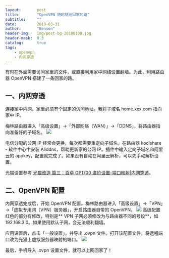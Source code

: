 ```yaml
---
layout:       post
title:        "OpenVPN 随时随地回家的路"
subtitle:     ""
date:         2019-03-31
author:       "Benson"
header-img:   img/post-bg-20180108.jpg
header-mask:  0.3
catalog:      true
tags:
    - openvpn
    - 内网穿透
---
```

有时在外面需要访问家里的文件，或直接利用家中网络设置翻墙。为此，利用路由器 OpenVPN 搭建了一条回家的路。

## 一、内网穿透
连接家中内网，家里必须有个固定的访问地址。我将子域名 home.xxx.com 指向家中 IP。

梅林路由器进入「高级设置」→「外部网络（WAN）」→「DDNS」，将路由器指向准备好的子域名。
![](http://tc.seoipo.com/20190331203233.png)

电信分配的公网 IP 经常会更换，每次都需要重定向子域名。在路由器 koolshare - 软件中心中安装 Aliddns，帮助更新家的公网 IP。插件中输入定向子域名和阿里云的 appkey，配置就完成了。如果没有自动在阿里云解析，可以先手动解析设置。

光猫设置参考 [光猫改造 篇三：百卓 GP1700 进阶设置-端口映射|内网穿透](https://zhuanlan.zhihu.com/p/38320432)。

## 二、OpenVPN 配置
内网穿透完成后，开始 OpenVPN 配置。梅林路由器进入「高级设置」→「VPN」→「虚拟专用网（VPN）服务器」，开启路由器自带的 OpenVPN。
![](http://tc.seoipo.com/20190331200921.png)
高级配置红色的部分有修改，特别是** VPN 子网必须修改为与路由器不同的号段**，如 192.168.3.0。如果使用默认子网，会无法顺利翻墙。

应用设置后，点击「一般设置」，并导出 .ovpn 文件。打开该配置文件，将远程端口改为光猫上虚拟服务器映射的端口。
![](http://tc.seoipo.com/20190331202017.png)

最后，手机导入 .ovpn 设置文件，就可以上网回家了！